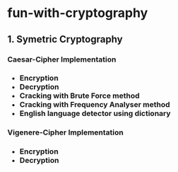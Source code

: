 # fun-with-cryptography
<h2> 1. Symetric Cryptography </h2>
    <h3> Caesar-Cipher Implementation <h3>
        <ul>
            <li> Encryption </li>
            <li> Decryption </li>
            <li> Cracking with Brute Force method </li>
            <li> Cracking with Frequency Analyser method </li>
            <li> English language detector using dictionary </li>
        </ul>
    <h3> Vigenere-Cipher Implementation <h3>
        <ul>
            <li> Encryption </li>
            <li> Decryption </li>
        </ul>
